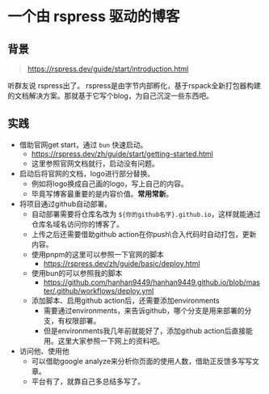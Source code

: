# 一个由 rspress 驱动的博客

## 背景

> https://rspress.dev/guide/start/introduction.html

听群友说 rspress出了。 rspress是由字节内部孵化，基于rspack全新打包器构建的文档解决方案。那就基于它写个blog，为自己沉淀一些东西吧。

## 实践

- 借助官网get start，通过 `bun` 快速启动。
  - https://rspress.dev/zh/guide/start/getting-started.html
  - 这里参照官网文档就行，启动没有问题。
- 启动后将官网的文档，logo进行部分替换。
  - 例如将logo换成自己画的logo，写上自己的内容。
  - 毕竟写博客最重要的是内容价值。**常用常新**。
- 将项目通过github自动部署。
    - 自动部署需要将仓库名改为 `${你的github名字}.github.io`，这样就能通过仓库名域名访问你的博客了。
    - 上传之后还需要借助github action在你push\合入代码时自动打包，更新内容。
    - 使用pnpm的这里可以参照一下官网的脚本
        - https://rspress.dev/zh/guide/basic/deploy.html
    - 使用bun的可以参照我的脚本
      - https://github.com/hanhan9449/hanhan9449.github.io/blob/master/.github/workflows/deploy.yml
    - 添加脚本、启用github action后，还需要添加environments
        - 需要通过environments，来告诉github，哪个分支是用来部署的分支，有权限部署。
        - 但是environments我几年前就能好了，添加github action后直接能用。这里大家参照一下网上的资料吧。
- 访问他、使用他
    - 可以借助google analyze来分析你页面的使用人数，借助正反馈多写写文章。
    - 平台有了，就靠自己多总结多写了。